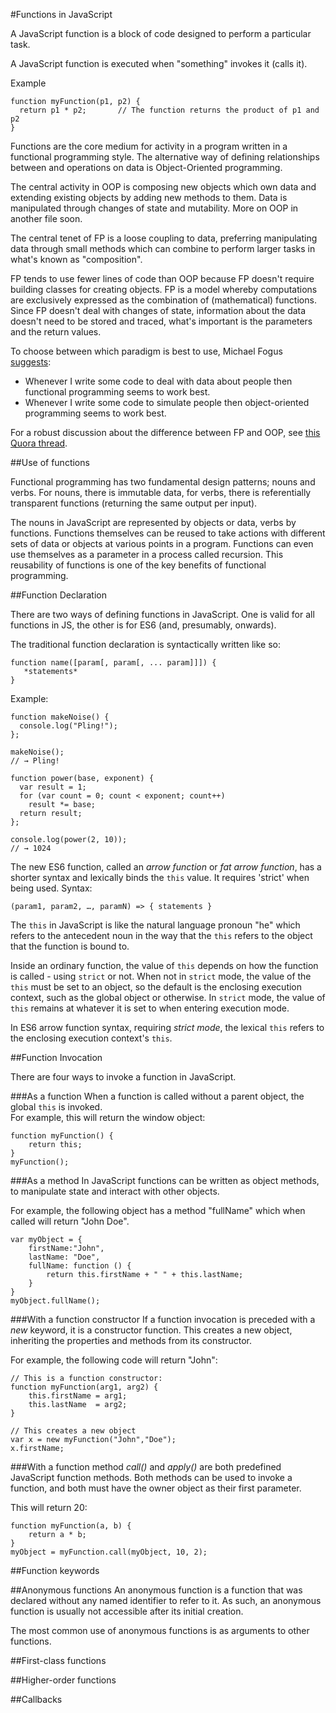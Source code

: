 #Functions in JavaScript

A JavaScript function is a block of code designed to perform a particular task.

A JavaScript function is executed when "something" invokes it (calls it).

Example
```
function myFunction(p1, p2) {
  return p1 * p2;       // The function returns the product of p1 and p2
}
```

Functions are the core medium for activity in a program written in a functional programming style. The alternative way of defining relationships between and operations on data is Object-Oriented programming.

The central activity in OOP is composing new objects which own data and extending existing objects by adding new methods to them. Data is manipulated through changes of state and mutability. More on OOP in another file soon.

The central tenet of FP is a loose coupling to data, preferring manipulating data through small methods which can combine to perform larger tasks in what's known as "composition".

FP tends to use fewer lines of code than OOP because FP doesn't require building classes for creating objects. FP is a model whereby computations are exclusively expressed as the combination of (mathematical) functions. Since FP doesn't deal with changes of state, information about the data doesn't need to be stored and traced, what's important is the parameters and the return values.

To choose between which paradigm is best to use, Michael Fogus [suggests](/http://blog.fogus.me/2013/07/22/fp-vs-oo-from-the-trenches/):
* Whenever I write some code to deal with data about people then functional programming seems to work best.
* Whenever I write some code to simulate people then object-oriented programming seems to work best.

For a robust discussion about the difference between FP and OOP, see [this Quora thread](/https://www.quora.com/What-does-object-oriented-programming-do-better-than-functional-programming-and-why-is-it-the-most-popular-paradigm-when-everybody-seems-to-say-functional-programming-is-superior).

##Use of functions

Functional programming has two fundamental design patterns; nouns and verbs. For nouns, there is immutable data, for verbs, there is referentially transparent functions (returning the same output per input).

The nouns in JavaScript are represented by objects or data, verbs by functions. Functions themselves can be reused to take actions with different sets of data or objects at various points in a program. Functions can even use themselves as a parameter in a process called recursion. This reusability of functions is one of the key benefits of functional programming.

##Function Declaration

There are two ways of defining functions in JavaScript. One is valid for all functions in JS, the other is for ES6 (and, presumably, onwards).

The traditional function declaration is syntactically written like so:
```
function name([param[, param[, ... param]]]) {
   *statements*
}
```

Example:
```
function makeNoise() {
  console.log("Pling!");
};

makeNoise();
// → Pling!

function power(base, exponent) {
  var result = 1;
  for (var count = 0; count < exponent; count++)
    result *= base;
  return result;
};

console.log(power(2, 10));
// → 1024
```

The new ES6 function, called an *arrow function* or *fat arrow function*, has a shorter syntax and lexically binds the `this` value. It requires 'strict' when being used. Syntax:
```
(param1, param2, …, paramN) => { statements }
```

The `this` in JavaScript is like the natural language pronoun "he" which refers to the antecedent noun in the way that the `this` refers to the object that the function is bound to.

Inside an ordinary function, the value of `this` depends on how the function is called - using `strict` or not. When not in `strict` mode, the value of the `this` must be set to an object, so the default is the enclosing execution context, such as the global object or otherwise. In `strict` mode, the value of `this` remains at whatever it is set to when entering execution mode.

In ES6 arrow function syntax, requiring *strict mode*, the lexical `this` refers to the enclosing execution context's `this`.

##Function Invocation

There are four ways to invoke a function in JavaScript.

###As a function
When a function is called without a parent object, the global `this` is invoked.  
For example, this will return the window object:
```
function myFunction() {
    return this;
}
myFunction();
```
###As a method
In JavaScript functions can be written as object methods, to manipulate state and interact with other objects.

For example, the following object has a method "fullName" which when called will return "John Doe".

```
var myObject = {
    firstName:"John",
    lastName: "Doe",
    fullName: function () {
        return this.firstName + " " + this.lastName;
    }
}
myObject.fullName();
```

###With a function constructor
If a function invocation is preceded with a *new* keyword, it is a constructor function. This creates a new object, inheriting the properties and methods from its constructor.

For example, the following code will return "John":
```
// This is a function constructor:
function myFunction(arg1, arg2) {
    this.firstName = arg1;
    this.lastName  = arg2;
}

// This creates a new object
var x = new myFunction("John","Doe");
x.firstName;
```

###With a function method
*call()* and *apply()* are both predefined JavaScript function methods. Both methods can be used to invoke a function, and both must have the owner object as their first parameter.

This will return 20:
```
function myFunction(a, b) {
    return a * b;
}
myObject = myFunction.call(myObject, 10, 2);
```

##Function keywords

##Anonymous functions
An anonymous function is a function that was declared without any named identifier to refer to it. As such, an anonymous function is usually not accessible after its initial creation.

The most common use of anonymous functions is as arguments to other functions. 

##First-class functions

##Higher-order functions

##Callbacks
